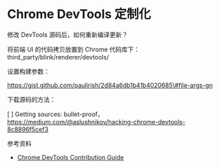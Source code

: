 # Chrome DevTools 定制化

修改 DevTools 源码后，如何重新编译更新？

将前端 UI 的代码拷贝放置到 Chrome 代码库下：third\_party/blink/renderer/devtools/



设置构建参数：

https://gist.github.com/paulirish/2d84a6db1b41b4020685\#file-args-gn





下载源码的方法：

 \[ \] Getting sources: bullet-proof，https://medium.com/@aslushnikov/hacking-chrome-devtools-8c8896f5cef3





参考资料

* [Chrome DevTools Contribution Guide](https://docs.google.com/document/d/1WNF-KqRSzPLUUfZqQG5AFeU_Ll8TfWYcJasa_XGf7ro/view#)



